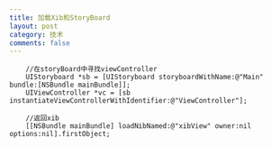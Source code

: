 ```yaml
---
title: 加载Xib和StoryBoard
layout: post
category: 技术
comments: false
---
```


        //在storyBoard中寻找viewController
        UIStoryboard *sb = [UIStoryboard storyboardWithName:@"Main" bundle:[NSBundle mainBundle]];
        UIViewController *vc = [sb instantiateViewControllerWithIdentifier:@"ViewController"];
        
        //返回xib
        [[NSBundle mainBundle] loadNibNamed:@"xibView" owner:nil options:nil].firstObject;
